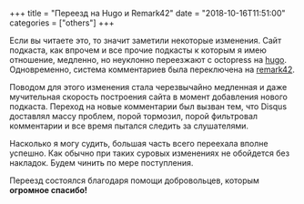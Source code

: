 +++
title = "Переезд на Hugo и Remark42"
date = "2018-10-16T11:51:00"
categories = ["others"]
+++

Если вы читаете это, то значит заметили некоторые изменения. Сайт подкаста, как впрочем и все прочие подкасты к которым я имею отношение, медленно, но неуклонно переезжают с octopress на [hugo](https://gohugo.io). Одновременно, система комментариев была переключена на [remark42](https://remark42.com).

Поводом для этого изменения стала черезвычайно медленная и даже мучительная скорость построения сайта в момент добавления нового подкаста. Переход на новые комментарии был вызван тем, что Disqus доставлял массу проблем, порой тормозил, порой фильтровал комментарии и все время пытался следить за слушателями.

Насколько я могу судить, большая часть всего переехала вполне успешно. Как обычно при таких суровых изменениях не обойдется без накладок. Будем чинить по мере поступления.

Переезд состоялся благодаря помощи добровольцев, которым **огромное спасибо!**
